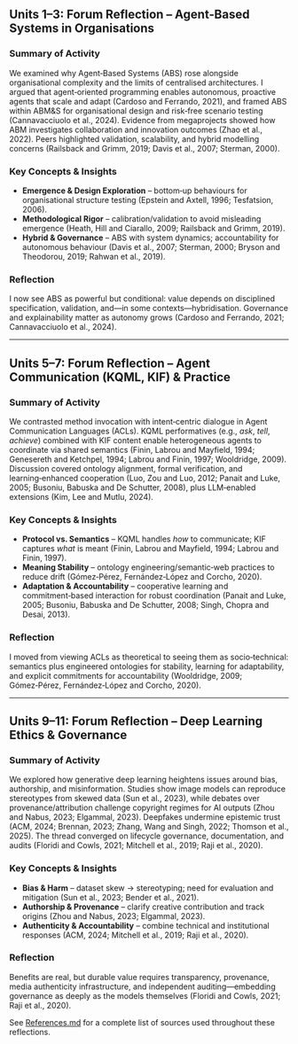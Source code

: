## Units 1–3: Forum Reflection – Agent‑Based Systems in Organisations

### Summary of Activity  
We examined why Agent‑Based Systems (ABS) rose alongside organisational complexity and the limits of centralised architectures. I argued that agent‑oriented programming enables autonomous, proactive agents that scale and adapt (Cardoso and Ferrando, 2021), and framed ABS within ABM&S for organisational design and risk‑free scenario testing (Cannavacciuolo et al., 2024). Evidence from megaprojects showed how ABM investigates collaboration and innovation outcomes (Zhao et al., 2022). Peers highlighted validation, scalability, and hybrid modelling concerns (Railsback and Grimm, 2019; Davis et al., 2007; Sterman, 2000).
  
### Key Concepts & Insights  
- **Emergence & Design Exploration** – bottom‑up behaviours for organisational structure testing (Epstein and Axtell, 1996; Tesfatsion, 2006).  
- **Methodological Rigor** – calibration/validation to avoid misleading emergence (Heath, Hill and Ciarallo, 2009; Railsback and Grimm, 2019).  
- **Hybrid & Governance** – ABS with system dynamics; accountability for autonomous behaviour (Davis et al., 2007; Sterman, 2000; Bryson and Theodorou, 2019; Rahwan et al., 2019).

###  Reflection  
I now see ABS as powerful but conditional: value depends on disciplined specification, validation, and—in some contexts—hybridisation. Governance and explainability matter as autonomy grows (Cardoso and Ferrando, 2021; Cannavacciuolo et al., 2024).

---

## Units 5–7: Forum Reflection – Agent Communication (KQML, KIF) & Practice

### Summary of Activity  
We contrasted method invocation with intent‑centric dialogue in Agent Communication Languages (ACLs). KQML performatives (e.g., *ask*, *tell*, *achieve*) combined with KIF content enable heterogeneous agents to coordinate via shared semantics (Finin, Labrou and Mayfield, 1994; Genesereth and Ketchpel, 1994; Labrou and Finin, 1997; Wooldridge, 2009). Discussion covered ontology alignment, formal verification, and learning‑enhanced cooperation (Luo, Zou and Luo, 2012; Panait and Luke, 2005; Busoniu, Babuska and De Schutter, 2008), plus LLM‑enabled extensions (Kim, Lee and Mutlu, 2024).

### Key Concepts & Insights  
- **Protocol vs. Semantics** – KQML handles *how* to communicate; KIF captures *what* is meant (Finin, Labrou and Mayfield, 1994; Labrou and Finin, 1997).  
- **Meaning Stability** – ontology engineering/semantic‑web practices to reduce drift (Gómez‑Pérez, Fernández‑López and Corcho, 2020).  
- **Adaptation & Accountability** – cooperative learning and commitment‑based interaction for robust coordination (Panait and Luke, 2005; Busoniu, Babuska and De Schutter, 2008; Singh, Chopra and Desai, 2013).

###  Reflection  
I moved from viewing ACLs as theoretical to seeing them as socio‑technical: semantics plus engineered ontologies for stability, learning for adaptability, and explicit commitments for accountability (Wooldridge, 2009; Gómez‑Pérez, Fernández‑López and Corcho, 2020).

---

## Units 9–11: Forum Reflection – Deep Learning Ethics & Governance

### Summary of Activity  
We explored how generative deep learning heightens issues around bias, authorship, and misinformation. Studies show image models can reproduce stereotypes from skewed data (Sun et al., 2023), while debates over provenance/attribution challenge copyright regimes for AI outputs (Zhou and Nabus, 2023; Elgammal, 2023). Deepfakes undermine epistemic trust (ACM, 2024; Brennan, 2023; Zhang, Wang and Singh, 2022; Thomson et al., 2025). The thread converged on lifecycle governance, documentation, and audits (Floridi and Cowls, 2021; Mitchell et al., 2019; Raji et al., 2020).

### Key Concepts & Insights  
- **Bias & Harm** – dataset skew → stereotyping; need for evaluation and mitigation (Sun et al., 2023; Bender et al., 2021).  
- **Authorship & Provenance** – clarify creative contribution and track origins (Zhou and Nabus, 2023; Elgammal, 2023).  
- **Authenticity & Accountability** – combine technical and institutional responses (ACM, 2024; Mitchell et al., 2019; Raji et al., 2020).

###  Reflection  
Benefits are real, but durable value requires transparency, provenance, media authenticity infrastructure, and independent auditing—embedding governance as deeply as the models themselves (Floridi and Cowls, 2021; Raji et al., 2020).

See [References.md](./References.md) for a complete list of sources used throughout these reflections.


